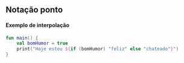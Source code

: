 
## Notação ponto


#### Exemplo de interpolação

```kotlin
fun main() {
    val bomHumor = true
    print("Hoje estou ${if (bomHumor) "feliz" else "chateado"}")
}
```